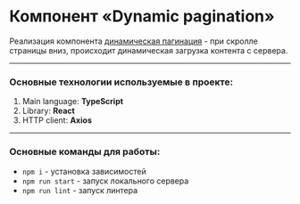# Компонент «Dynamic pagination»

Реализация компонента [динамическая пагинация](https://dynamic-pagination.netlify.app/) - при скролле страницы вниз,
происходит динамическая загрузка контента с сервера.

---

### Основные технологии используемые в проекте:
1. Main language: **TypeScript**
2. Library: **React**
3. HTTP client: **Axios**

---

### Основные команды для работы:
* `npm i` - установка зависимостей
* `npm run start` - запуск локального сервера
* `npm run lint` - запуск линтера
